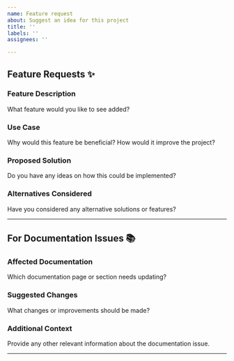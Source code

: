 ```yaml
---
name: Feature request
about: Suggest an idea for this project
title: ''
labels: ''
assignees: ''

---
```



## Feature Requests ✨
### Feature Description
What feature would you like to see added?

### Use Case
Why would this feature be beneficial? How would it improve the project?

### Proposed Solution
Do you have any ideas on how this could be implemented?

### Alternatives Considered
Have you considered any alternative solutions or features?

---

## For Documentation Issues 📚
### Affected Documentation
Which documentation page or section needs updating?

### Suggested Changes
What changes or improvements should be made?

### Additional Context
Provide any other relevant information about the documentation issue.

---
